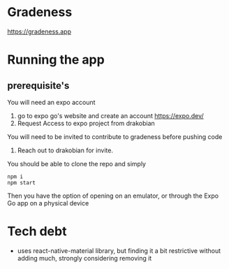 # Gradeness

https://gradeness.app

# Running the app

## prerequisite's

You will need an expo account

1.  go to expo go's website and create an account https://expo.dev/
2.  Request Access to expo project from drakobian

You will need to be invited to contribute to gradeness before pushing code

1. Reach out to drakobian for invite.

You should be able to clone the repo and simply

```
npm i
npm start
```

Then you have the option of opening on an emulator, or through the Expo Go app on a physical device

# Tech debt

- uses react-native-material library, but finding it a bit restrictive without adding much, strongly considering removing it

